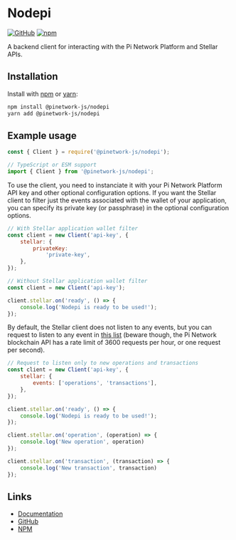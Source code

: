 # Nodepi

[![GitHub](https://img.shields.io/github/license/PiNetwork-js/nodepi)](https://github.com/PiNetwork-js/nodepi/blob/main/LICENSE)
[![npm](https://img.shields.io/npm/v/@pinetwork-js/nodepi?color=crimson&logo=npm)](https://www.npmjs.com/package/@pinetwork-js/nodepi)

A backend client for interacting with the Pi Network Platform and Stellar APIs.

## Installation

Install with [npm](https://www.npmjs.com/) or [yarn](https://yarnpkg.com):

```sh
npm install @pinetwork-js/nodepi
yarn add @pinetwork-js/nodepi
```

## Example usage

```js
const { Client } = require('@pinetwork-js/nodepi');
```

```ts
// TypeScript or ESM support
import { Client } from '@pinetwork-js/nodepi';
```

To use the client, you need to instanciate it with your Pi Network Platform API key and other optional configuration options. If you want the Stellar client to filter just the events associated with the wallet of your application, you can specify its private key (or passphrase) in the optional configuration options.

```js
// With Stellar application wallet filter
const client = new Client('api-key', {
	stellar: {
		privateKey:
			'private-key',
	},
});

// Without Stellar application wallet filter
const client = new Client('api-key');

client.stellar.on('ready', () => {
	console.log('Nodepi is ready to be used!');
});
```

By default, the Stellar client does not listen to any events, but you can request to listen to any event in [this list](https://developers.stellar.org/api/introduction/streaming/) (beware though, the Pi Network blockchain API has a rate limit of 3600 requests per hour, or one request per second).

```js
// Request to listen only to new operations and transactions
const client = new Client('api-key', {
	stellar: {
		events: ['operations', 'transactions'],
	},
});

client.stellar.on('ready', () => {
	console.log('Nodepi is ready to be used!');
});

client.stellar.on('operation', (operation) => {
	console.log('New operation', operation)
});

client.stellar.on('transaction', (transaction) => {
	console.log('New transaction', transaction)
});
```

## Links

- [Documentation](https://pinetwork-js.github.io/nodepi)
- [GitHub](https://github.com/PiNetwork-js/nodepi)
- [NPM](https://www.npmjs.com/package/@pinetwork-js/nodepi)